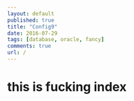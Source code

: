 ```yaml
---
layout: default
published: true
title: "Config9"
date: 2016-07-29
tags: [database, oracle, fancy]
comments: true
url: /
---
```

# this is fucking index
